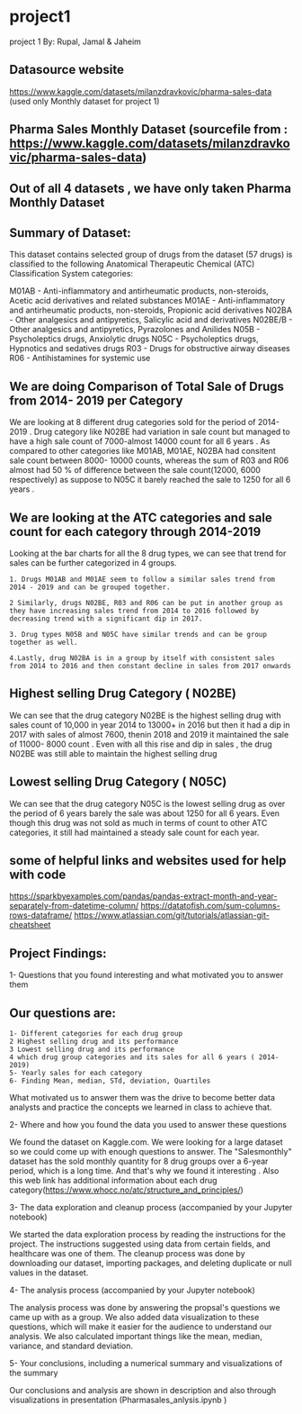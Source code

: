 # project1
project 1 By: Rupal, Jamal & Jaheim

## Datasource website 

https://www.kaggle.com/datasets/milanzdravkovic/pharma-sales-data (used only Monthly dataset for project 1)

## Pharma Sales Monthly Dataset (sourcefile from : https://www.kaggle.com/datasets/milanzdravkovic/pharma-sales-data)
## Out of all 4 datasets , we have only taken Pharma Monthly Dataset

## Summary of Dataset:
 This dataset contains selected group of drugs from the dataset (57 drugs) is classified to the following Anatomical Therapeutic Chemical (ATC) Classification System categories:

M01AB - Anti-inflammatory and antirheumatic products, non-steroids, Acetic acid derivatives and related substances
M01AE - Anti-inflammatory and antirheumatic products, non-steroids, Propionic acid derivatives
N02BA - Other analgesics and antipyretics, Salicylic acid and derivatives
N02BE/B - Other analgesics and antipyretics, Pyrazolones and Anilides
N05B - Psycholeptics drugs, Anxiolytic drugs
N05C - Psycholeptics drugs, Hypnotics and sedatives drugs
R03 - Drugs for obstructive airway diseases
R06 - Antihistamines for systemic use

## We are doing Comparison of Total Sale of Drugs from 2014- 2019 per Category 
We are looking at 8 different drug categories sold for the period of 2014- 2019 . 
Drug category like N02BE had variation in sale count but managed to have a high sale count of 7000-almost 14000 count for all 6 years .
As compared to other categories like M01AB, M01AE, N02BA had consitent sale count between 8000- 10000 counts, whereas the sum of R03 and R06 almost had 50 % of difference between the sale count(12000, 6000 respectively) 
as suppose to N05C it barely reached the sale to 1250 for all 6 years .

## We are looking at the ATC categories and sale count for each category through 2014-2019 
Looking at the bar charts for all the 8 drug types, we can see that trend for sales can be further categorized in 4 groups. 
    
    1. Drugs M01AB and M01AE seem to follow a similar sales trend from 2014 - 2019 and can be grouped together.

    2 Similarly, drugs N02BE, R03 and R06 can be put in another group as they have increasing sales trend from 2014 to 2016 followed by decreasing trend with a significant dip in 2017. 

    3. Drug types N05B and N05C have similar trends and can be group together as well. 

    4.Lastly, drug N02BA is in a group by itself with consistent sales from 2014 to 2016 and then constant decline in sales from 2017 onwards


## Highest selling Drug Category ( N02BE)
 We can see that the drug category N02BE is the highest selling drug with sales count of 10,000  in year 2014 to 13000+ in 2016 but then it had a dip in 2017 with sales of almost 7600, thenin 2018 and 2019 it maintained the sale of 11000- 8000 count . Even with all this rise and dip in sales , the drug N02BE was still able to maintain the highest selling drug 

 ## Lowest selling Drug Category ( N05C)
 We can see that the drug category N05C is the lowest selling drug  as over the period of 6 years barely the sale was about 1250 for all 6 years. 
 Even though this drug was not sold as much in terms of count to other ATC categories, it still had maintained a steady sale count for each year. 


## some of helpful links and websites used for help with code 

https://sparkbyexamples.com/pandas/pandas-extract-month-and-year-separately-from-datetime-column/
https://datatofish.com/sum-columns-rows-dataframe/
https://www.atlassian.com/git/tutorials/atlassian-git-cheatsheet


## Project Findings:

1- Questions that you found interesting and what motivated you to answer them

## Our questions are:
    1- Different categories for each drug group 
    2 Highest selling drug and its performance 
    3 Lowest selling drug and its performance 
    4 which drug group categories and its sales for all 6 years ( 2014- 2019)
    5- Yearly sales for each category
    6- Finding Mean, median, STd, deviation, Quartiles

What motivated us to answer them was the drive to become better data analysts and practice the concepts we learned in class to achieve that.

2- Where and how you found the data you used to answer these questions

We found the dataset on Kaggle.com. We were looking for a large dataset so we could come up with enough questions to answer. The "Salesmonthly" dataset has the sold monthly quantity for 8 drug groups over a 6-year period, which is a long time. And that's why we found it interesting . Also this web link has additional information about each drug category(https://www.whocc.no/atc/structure_and_principles/)

3- The data exploration and cleanup process (accompanied by your Jupyter notebook)

We started the data exploration process by reading the instructions for the project. The instructions suggested using data from certain fields, and healthcare was one of them. The cleanup process was done by downloading our dataset, importing packages, and deleting duplicate or null values in the dataset.

4- The analysis process (accompanied by your Jupyter notebook)

The analysis process was done by answering the propsal's questions we came up with as a group. We also added data visualization to these questions, which will make it easier for the audience to understand our analysis. We also calculated important things like the mean, median, variance, and standard deviation.

5- Your conclusions, including a numerical summary and visualizations of the summary

Our conclusions and analysis are shown in description and also through visualizations in presentation (Pharmasales_anlysis.ipynb
)





